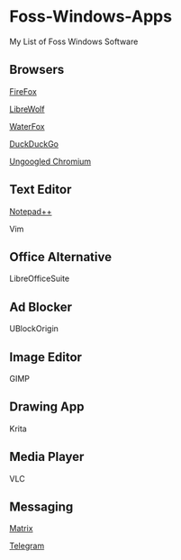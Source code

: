 # Foss-Windows-Apps
My List of Foss Windows Software







## Browsers

[FireFox](https://www.firefox.com/en-US/)

[LibreWolf](https://librewolf.net/installation/windows/)

[WaterFox](https://www.waterfox.net/)

[DuckDuckGo](https://duckduckgo.com/windows?origin=funnel_home_google)

[Ungoogled Chromium](https://github.com/ungoogled-software/ungoogled-chromium-windows)



## Text Editor

[Notepad++](https://notepad-plus-plus.org/)

Vim



## Office Alternative

LibreOfficeSuite



## Ad Blocker

UBlockOrigin



## Image Editor

GIMP 



## Drawing App
Krita



## Media Player

VLC



## Messaging 

[Matrix](https://matrix.org/)

[Telegram](https://telegram.org/)

##
